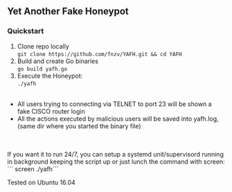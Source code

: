 ## Yet Another Fake Honeypot

### Quickstart

1) Clone repo locally<br>
```git clone https://github.com/fnzv/YAFH.git && cd YAFH```
2) Build and create Go binaries <br>
```go build yafh.go```
3) Execute the Honeypot: <br>
```./yafh```
<br><br>
- All users trying to connecting via TELNET to port 23 will be shown a fake CISCO router login <br>
- All the actions executed by malicious users will be saved into yafh.log, (same dir where you started the binary file) <br><br>
 <br>
If you want it to run 24/7, you can setup a systemd unit/supervisord running in background keeping the script up or just lunch the command with screen: <br>
``` screen ./yafh```
<br>

Tested on Ubuntu 16.04
<br>


